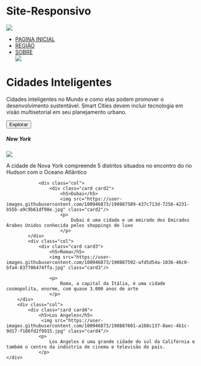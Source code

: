 # Site-Responsivo

<!DOCTYPE html>
<html lang="pt-br">
<head>
    <meta charset="UTF-8">
    <meta http-equiv="X-UA-Compatible" content="IE=edge">
    <meta name="viewport" content="width=device-width, initial-scale=1.0">
    <link rel="stylesheet" href="style.css">
    <title>Cidade inteligentes</title>
</head>
<body>
    <div class="container">
        <div class="navbar">
            <a href="index.html"> <img src="https://user-images.githubusercontent.com/100946873/190887662-a9cacfbc-236e-458b-8483-5fbbd5795917.png" class="logo"></a>
            <nav>
                <ul>
                    <li> <a href="#">PAGINA INICIAL</a></li>
                    <li> <a href="#">REGIÃO</a></li>
                    <li> <a href="#">SOBRE</a></li>
                    <img src="https://user-images.githubusercontent.com/100946873/190887669-e554e8a3-2faa-45eb-9202-63b9aebfcb15.png" class="menu-icon"/>
                </ul>
            </nav>
        </div>
        <div class="row">
            <div class="col">
                <h1>Cidades Inteligentes
                </i></h1>
                <p>
                    Cidades inteligentes no Mundo e como elas podem promover o desenvolvimento sustentável.
                    Smart Cities devem incluir tecnologia em visão multisetorial em seu planejamento urbano.
                </p>
                <button>Explorar</button>
            </div>
            <div class="col">
                <div class="card card1">
                </ul>
                    <h5>New York</h5>
                <img src="https://user-images.githubusercontent.com/100946873/190887584-aed688ae-7247-474e-b795-a74bee781b88.jpg" class="card1"/>
                    <p>
                        A cidade de Nova York compreende 5 distritos situados no encontro do rio Hudson com o Oceano Atlântico
                    </p>
                </div>

                <div class="col">
                    <div class="card card2">
                        <h5>Dubai</h5>
                        <img src="https://user-images.githubusercontent.com/100946873/190887589-437c713d-7256-4231-b55b-a9c9b61df98e.jpg" class="card2"/>
                        <p>
                            Dubai é uma cidade e um emirado dos Emirados Árabes Unidos conhecida pelos shoppings de luxo
                        </p>
            </div>
            <div class="col">
                <div class="card card3">
                    <h5>Roma</h5>
                    <img src="https://user-images.githubusercontent.com/100946873/190887592-afd5d54a-1036-46c0-bfa4-837706474ffa.jpg" class="card3"/>
                    
                    <p>
                        Roma, a capital da Itália, é uma cidade cosmopolita, enorme, com quase 3.000 anos de arte
                    </p>
        </div>
        <div class="col">
            <div class="card card4">
                <h5>Los Angeles</h5>
                 <img src="https://user-images.githubusercontent.com/100946873/190887601-a108c137-8aec-4b1c-9d17-f186fd2f9915.jpg" class="card4"/>
                <p>
                    Los Angeles é uma grande cidade do sul da Califórnia e também o centro da indústria de cinema e televisão do país. 
                </p>
    </div>
</body>
</html>
                  
